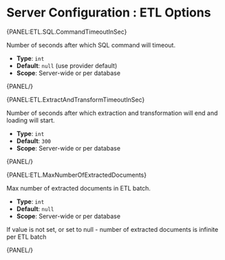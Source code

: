 # Server Configuration : ETL Options

{PANEL:ETL.SQL.CommandTimeoutInSec}

Number of seconds after which SQL command will timeout.

- **Type**: `int`
- **Default**: `null` (use provider default)
- **Scope**: Server-wide or per database

{PANEL/}

{PANEL:ETL.ExtractAndTransformTimeoutInSec}

Number of seconds after which extraction and transformation will end and loading will start.

- **Type**: `int`
- **Default**: `300`
- **Scope**: Server-wide or per database

{PANEL/}

{PANEL:ETL.MaxNumberOfExtractedDocuments}

Max number of extracted documents in ETL batch.

- **Type**: `int`
- **Default**: `null`
- **Scope**: Server-wide or per database

If value is not set, or set to null - number of extracted documents is infinite per ETL batch 

{PANEL/}
